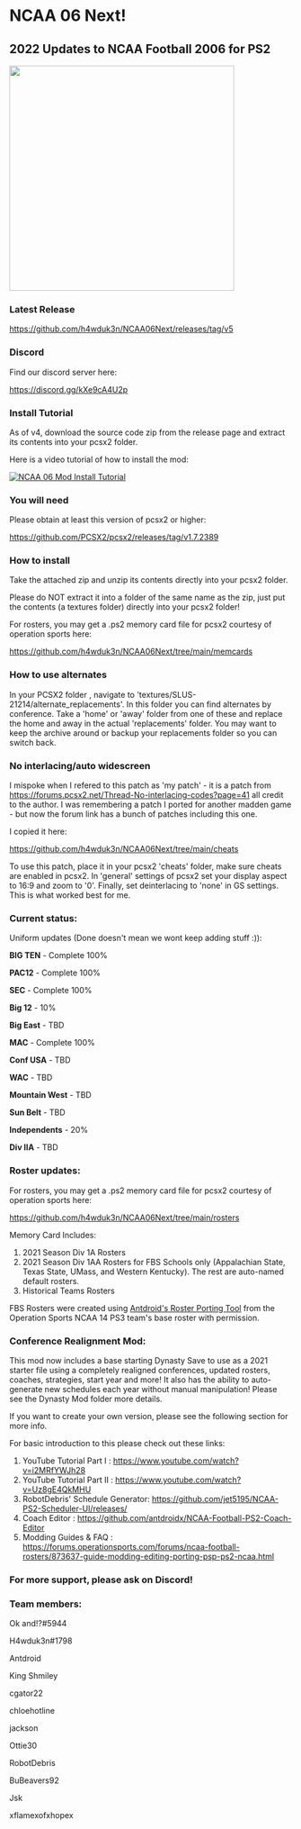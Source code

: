 # NCAA 06 Next!
## 2022 Updates to NCAA Football 2006 for PS2

<img src=https://github.com/h4wduk3n/NCAA06Next/blob/main/NCAA06-NEXT-2022V2.png width=400>

### Latest Release

https://github.com/h4wduk3n/NCAA06Next/releases/tag/v5

### Discord

Find our discord server here:

https://discord.gg/kXe9cA4U2p

### Install Tutorial

As of v4, download the source code zip from the release page and extract its contents into your pcsx2 folder.

Here is a video tutorial of how to install the mod:

[![NCAA 06 Mod Install Tutorial](https://img.youtube.com/vi/qgaUz_KLiJg/0.jpg)](https://www.youtube.com/watch?v=qgaUz_KLiJg)

### You will need

Please obtain at least this version of pcsx2 or higher:

https://github.com/PCSX2/pcsx2/releases/tag/v1.7.2389

### How to install

Take the attached zip and unzip its contents directly into your pcsx2 folder.

Please do NOT extract it into a folder of the same name as the zip, just put the contents (a textures folder) directly into your pcsx2 folder!

For rosters, you may get a .ps2 memory card file for pcsx2 courtesy of operation sports here:

https://github.com/h4wduk3n/NCAA06Next/tree/main/memcards

### How to use alternates

In your PCSX2 folder , navigate to 'textures/SLUS-21214/alternate_replacements'. In this folder you can find alternates by conference.  Take a 'home' or 'away' folder from one of these and replace the home and away in the actual 'replacements' folder.  You may want to keep the archive around or backup your replacements folder so you can switch back.

### No interlacing/auto widescreen

I mispoke when I refered to this patch as 'my patch' - it is a patch from https://forums.pcsx2.net/Thread-No-interlacing-codes?page=41 all credit to the author.
I was remembering a patch I ported for another madden game - but now the forum link has a bunch of patches including this one.

I copied it here:

https://github.com/h4wduk3n/NCAA06Next/tree/main/cheats

To use this patch, place it in your pcsx2 'cheats' folder, make sure cheats are enabled in pcsx2.  In 'general' settings of pcsx2 set your display aspect to 16:9 and zoom to '0'. Finally, set deinterlacing to 'none' in GS settings.  This is what worked best for me.

### Current status:

Uniform updates (Done doesn't mean we wont keep adding stuff :)):

<b>BIG TEN</b> - Complete 100%

<b>PAC12</b> - Complete 100%

<b>SEC</b> - Complete 100%

<b>Big 12</b> - 10%

<b>Big East</b> - TBD

<b>MAC</b> - Complete 100%

<b>Conf USA</b> - TBD

<b>WAC</b> - TBD

<b>Mountain West</b> - TBD

<b>Sun Belt</b> - TBD

<b>Independents</b> - 20%

<b>Div IIA</b> - TBD


### Roster updates:

For rosters, you may get a .ps2 memory card file for pcsx2 courtesy of operation sports here:

https://github.com/h4wduk3n/NCAA06Next/tree/main/rosters

Memory Card Includes:
1. 2021 Season Div 1A Rosters 
2. 2021 Season Div 1AA Rosters for FBS Schools only (Appalachian State, Texas State, UMass, and Western Kentucky). The rest are auto-named default rosters.
3. Historical Teams Rosters

FBS Rosters were created using <a href=https://github.com/antdroidx/NCAA-Football-PS3-to-PS2-Roster-Porting-Tool>Antdroid's Roster Porting Tool</a> from the Operation Sports NCAA 14 PS3 team's base roster with permission.

### Conference Realignment Mod:

This mod now includes a base starting Dynasty Save to use as a 2021 starter file using a completely realigned conferences, updated rosters, coaches, strategies, start year and more! It also has the ability to auto-generate new schedules each year without manual manipulation! Please see the Dynasty Mod folder more details.

If you want to create your own version, please see the following section for more info.

For basic introduction to this please check out these links:
1. YouTube Tutorial Part I : https://www.youtube.com/watch?v=i2MRfYWJh28
2. YouTube Tutorial Part II : https://www.youtube.com/watch?v=Uz8gE4QkMHU
3. RobotDebris' Schedule Generator: https://github.com/jet5195/NCAA-PS2-Scheduler-UI/releases/
4. Coach Editor : https://github.com/antdroidx/NCAA-Football-PS2-Coach-Editor
5. Modding Guides & FAQ : https://forums.operationsports.com/forums/ncaa-football-rosters/873637-guide-modding-editing-porting-psp-ps2-ncaa.html



### For more support, please ask on Discord!

### Team members:

Ok and!?#5944

H4wduk3n#1798

Antdroid

King Shmiley

cgator22

chloehotline

jackson

Ottie30

RobotDebris

BuBeavers92

Jsk

xflamexofxhopex


